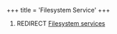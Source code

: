 +++
title = 'Filesystem Service'
+++

1.  REDIRECT [Filesystem services](Filesystem_services "wikilink")
